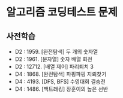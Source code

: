 # 알고리즘 코딩테스트 문제

## 사전학습
- D2 : 1959. [완전탐색] 두 개의 숫자열
- D2 : 1961. [문자열] 숫자 배열 회전
- D2 : 12712. [배열 제어] 파리퇴치 3
- D4 : 1868. [완전탐색] 파핑파핑 지뢰찾기
- D4 : 4193. [DFS, BFS] 수영대회 결승전
- D4 : 1486. [백트래킹] 장훈이의 높은 선반
